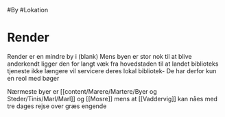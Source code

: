 #By #Lokation 
# Render
Render er en mindre by i (blank)
Mens byen er stor nok til at blive anderkendt ligger den for langt væk fra hovedstaden til at landet biblioteks tjeneste ikke længere vil servicere deres lokal bibliotek- De har derfor kun en reol med bøger

Nærmeste byer er [[content/Marere/Martere/Byer og Steder/Tinis/Marl/Marl]] og [[Mosre]] mens at [[Vaddervig]] kan nåes med tre dages rejse over græs engende 